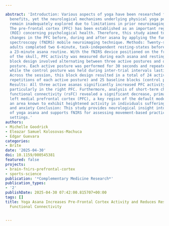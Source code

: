 ---
abstract: 'Introduction: Various aspects of yoga have been researched for their psychological
  benefits, yet the neurological mechanisms underlying physical yoga postures (asana)
  remain inadequately explored due to limitations in prior neuroimaging techniques.
  The pre-frontal cortex (PFC) has been established as an important region of interest
  (ROI) concerning psychological health. Therefore, this study aimed to characterize
  changes in the PFC before, during and after asana by applying the functional near-infrared
  spectroscopy (fNIRS) mobile neuroimaging technique. Methods: Twenty-seven healthy
  adults completed two 6-minute, task-independent resting-states before and after
  a 23-minute asana routine. With the fNIRS device positioned on the frontal region
  of the skull, PFC activity was measured during each asana and resting state. The
  block design involved alternating between three active postures and one control
  posture. Each active posture was performed for 30 seconds and repeated 8 times,
  while the control posture was held during inter-trial intervals lasting 25–30 seconds.
  Across the session, this block design resulted in a total of 24 active blocks (8
  repetitions of each active posture) and 25 baseline blocks (control posture intervals).
  Results: All three active asanas significantly increased PFC activity versus baseline,
  particularly in the right PFC. Furthermore, analysis of short-term changes in resting-state
  functional connectivity (rsFC) revealed a significant decrease, primarily in the
  left medial prefrontal cortex (PFC), a key region of the default mode network (DMN),
  an area known to exhibit heightened activity in individuals suffering from depression
  and anxiety Conclusion: This study provides neurological insight into the effects
  of yoga asana and supports fNIRS for assessing movement-based practices in real-world
  settings.'
authors:
- Michelle Goodrick
- Eleazar Samuel Kolosovas-Machuca
- Edgar Guevara
categories:
- Brite
date: '2025-04-30'
doi: 10.1159/000545381
featured: false
projects:
- brain-fnirs-prefrontal-cortex
- sports-science
publication: '*Complementary Medicine Research*'
publication_types:
- '2'
publishDate: 2025-04-30 07:42:00.815707+00:00
tags: []
title: Yoga Asana Increases Pre-Frontal Cortex Activity and Reduces Resting State
  Functional Connectivity

---
